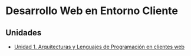 # Desarrollo Web en Entorno Cliente

## Unidades
* [Unidad 1. Arquitecturas y Lenguajes de Programación en clientes web](https://github.com/nebulavision/DAW/tree/main/DWEC/DWEC01)
